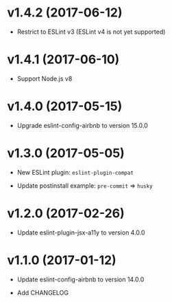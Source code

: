 # v1.4.2 (2017-06-12)

- Restrict to ESLint v3 (ESLint v4 is not yet supported)

# v1.4.1 (2017-06-10)

- Support Node.js v8

# v1.4.0 (2017-05-15)

- Upgrade eslint-config-airbnb to version 15.0.0

# v1.3.0 (2017-05-05)

- New ESLint plugin: `eslint-plugin-compat`

- Update postinstall example: `pre-commit` => `husky`

# v1.2.0 (2017-02-26)

- Update eslint-plugin-jsx-a11y to version 4.0.0

# v1.1.0 (2017-01-12)

- Update eslint-config-airbnb to version 14.0.0

- Add CHANGELOG

